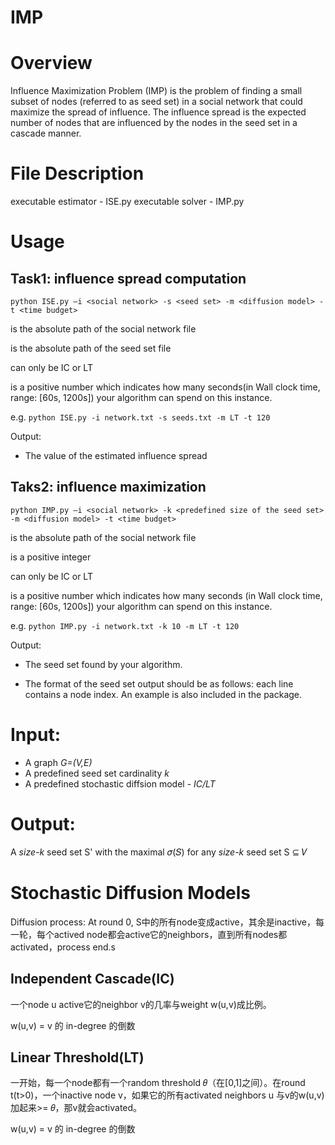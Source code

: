 # IMP
# Overview
Influence Maximization Problem (IMP) is the problem of finding a small subset of nodes (referred to as seed set) in a social network that could maximize the spread of influence.
The influence spread is the expected number of nodes that are influenced by the nodes in the seed set in a cascade manner.



# File Description
executable estimator - ISE.py
executable solver - IMP.py

# Usage

## Task1: influence spread computation

`python ISE.py –i <social network> -s <seed set> -m <diffusion model> -t <time budget>`

<social network> is the absolute path of the social network file

<seed set> is the absolute path of the seed set file

<diffusion model> can only be IC or LT

<time budget> is a positive number which indicates how many seconds(in Wall clock time, range: [60s, 1200s]) your algorithm can spend on this instance. 

e.g. `python ISE.py -i network.txt -s seeds.txt -m LT -t 120`

Output:

-    The value of the estimated influence spread

## Taks2: influence maximization

`python IMP.py –i <social network> -k <predefined size of the seed set> -m <diffusion model> -t <time budget>`

<social network> is the absolute path of the social network file

<predefined size of the seed set> is a positive integer

<diffusion model> can only be IC or LT

<time budget> is a positive number which indicates how many seconds (in Wall clock time, range: [60s, 1200s]) your algorithm can spend on this instance. 

e.g. `python IMP.py -i network.txt -k 10 -m LT -t 120`

Output: 

-   The seed set found by your algorithm.

-   The format of the seed set output should be as follows: each line contains a node index. An example is also included in the package.

# Input:

-   A graph *G=(V,E)*
-   A predefined seed set cardinality *k*
-   A predefined stochastic diffsion model - *IC/LT*

# Output: 

A *size-k* seed set S' with the maximal 𝜎(𝑆) for any *size-k* seed set S ⊆ 𝑉  



# Stochastic Diffusion Models

Diffusion process: At round 0, S中的所有node变成active，其余是inactive，每一轮，每个actived node都会active它的neighbors，直到所有nodes都activated，process end.s

## Independent Cascade(IC)

一个node u active它的neighbor v的几率与weight w(u,v)成比例。

w(u,v) = v 的 in-degree 的倒数

## Linear Threshold(LT)

一开始，每一个node都有一个random threshold 𝜃（在[0,1]之间）。在round t(t>0)，一个inactive node v，如果它的所有activated neighbors u 与v的w(u,v)加起来>= 𝜃，那v就会activated。

w(u,v) = v 的 in-degree 的倒数